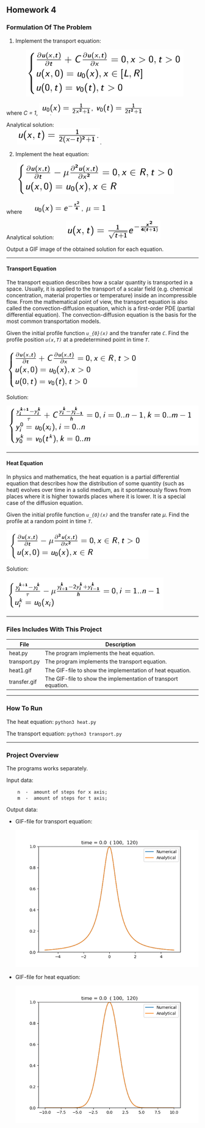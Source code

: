 ## Homework 4

### Formulation Of The Problem

  1. Implement the transport equation:

      &nbsp;&nbsp;&nbsp;&nbsp;&nbsp;&nbsp;  ![Equation](../pics/eq17.png)

where *C = 1*, ![Equation](../pics/eq18.png)

Analytical solution:     
&nbsp;&nbsp;&nbsp;&nbsp;&nbsp;&nbsp; ![Equation](../pics/eq19.png).


  2. Implement the heat equation:

&nbsp;&nbsp;&nbsp;&nbsp;&nbsp;&nbsp; ![Equation](../pics/eq21.png)

where  &nbsp;&nbsp;&nbsp;&nbsp;&nbsp;&nbsp; ![Equation](../pics/eq23.png)

Analytical solution:   &nbsp;&nbsp;&nbsp;&nbsp;&nbsp;&nbsp;     ![Equation](../pics/eq24.png)


Output a GIF image of the obtained solution for each equation.

----------------

#### Transport Equation

The transport equation describes how a scalar quantity is transported in a space. Usually, it is applied to the transport of a scalar field (e.g. chemical concentration, material properties or temperature) inside an incompressible flow. From the mathematical point of view, the transport equation is also called the convection-diffusion equation, which is a first-order PDE (partial differential equation). The convection-diffusion equation is the basis for the most common transportation models.

Given the initial profile function *`u_{0}(x)`* and the transfer rate *`C`*. Find the profile position *`u(x,T)`* at a predetermined point in time *`T`*.

![Equation](../pics/eq25.png)

Solution:

![Equation](../pics/eq26.png)

----------------

#### Heat Equation 
In physics and mathematics, the heat equation is a partial differential equation that describes how the distribution of some quantity (such as heat) evolves over time in a solid medium, as it spontaneously flows from places where it is higher towards places where it is lower. It is a special case of the diffusion equation.

Given the initial profile function *`u_{0}(x)`* and the transfer rate *&mu;*. Find the profile at a random point in time *`T`*.

![Equation](../pics/eq27.png)

Solution:

![Equation](../pics/eq28.png)

----------------

### Files Includes With This Project
  File              | Description
  -------------     | -------------
  heat.py           | The program implements the heat equation.
  transport.py      | The program implements the transport equation.
  heat1.gif         | The GIF-file to show the implementation of heat equation.
  transfer.gif      | The GIF-file to show the implementation of transport equation.
  
----------------

### How To Run
The heat equation:   ```python3 heat.py```

The transport equation:     ```python3 transport.py```

----------------

### Project Overview 
        
The programs works separately. 
 
Input data:

        n  -  amount of steps for x axis;
        m  -  amount of steps for t axis;
        
        
Output data:

  * GIF-file for transport equation:
  
    ![Equation](./transfer1.gif)
    
  * GIF-file for heat equation:
  
    ![Equation](./heat1.gif)

